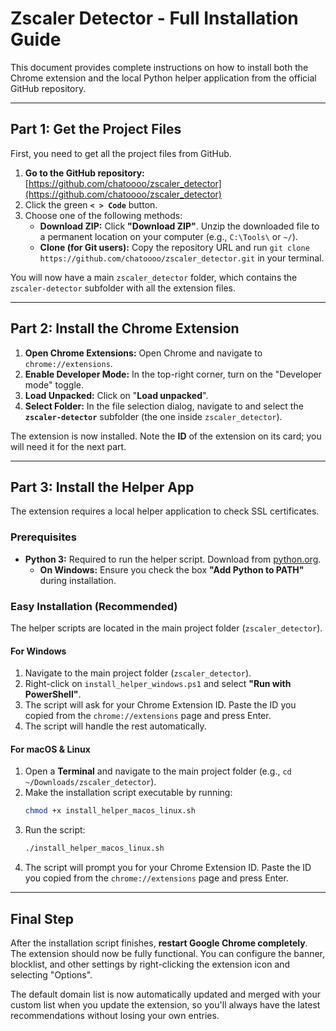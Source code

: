 # Zscaler Detector - Full Installation Guide

This document provides complete instructions on how to install both the Chrome extension and the local Python helper application from the official GitHub repository.

---

## Part 1: Get the Project Files

First, you need to get all the project files from GitHub.

1.  **Go to the GitHub repository:** [https://github.com/chatoooo/zscaler_detector](https://github.com/chatoooo/zscaler_detector)
2.  Click the green **`< > Code`** button.
3.  Choose one of the following methods:
    * **Download ZIP:** Click **"Download ZIP"**. Unzip the downloaded file to a permanent location on your computer (e.g., `C:\Tools\` or `~/`).
    * **Clone (for Git users):** Copy the repository URL and run `git clone https://github.com/chatoooo/zscaler_detector.git` in your terminal.

You will now have a main `zscaler_detector` folder, which contains the `zscaler-detector` subfolder with all the extension files.

---

## Part 2: Install the Chrome Extension

1.  **Open Chrome Extensions:** Open Chrome and navigate to `chrome://extensions`.
2.  **Enable Developer Mode:** In the top-right corner, turn on the "Developer mode" toggle.
3.  **Load Unpacked:** Click on "**Load unpacked**".
4.  **Select Folder:** In the file selection dialog, navigate to and select the **`zscaler-detector`** subfolder (the one inside `zscaler_detector`).

The extension is now installed. Note the **ID** of the extension on its card; you will need it for the next part.

---

## Part 3: Install the Helper App

The extension requires a local helper application to check SSL certificates.

### Prerequisites

- **Python 3:** Required to run the helper script. Download from [python.org](https://www.python.org/).
    - **On Windows:** Ensure you check the box **"Add Python to PATH"** during installation.

### Easy Installation (Recommended)

The helper scripts are located in the main project folder (`zscaler_detector`).

#### For Windows

1.  Navigate to the main project folder (`zscaler_detector`).
2.  Right-click on `install_helper_windows.ps1` and select **"Run with PowerShell"**.
3.  The script will ask for your Chrome Extension ID. Paste the ID you copied from the `chrome://extensions` page and press Enter.
4.  The script will handle the rest automatically.

#### For macOS & Linux

1.  Open a **Terminal** and navigate to the main project folder (e.g., `cd ~/Downloads/zscaler_detector`).
2.  Make the installation script executable by running:
    ```bash
    chmod +x install_helper_macos_linux.sh
    ```
3.  Run the script:
    ```bash
    ./install_helper_macos_linux.sh
    ```
4.  The script will prompt you for your Chrome Extension ID. Paste the ID you copied from the `chrome://extensions` page and press Enter.

---

## Final Step

After the installation script finishes, **restart Google Chrome completely**. The extension should now be fully functional. You can configure the banner, blocklist, and other settings by right-clicking the extension icon and selecting "Options".

The default domain list is now automatically updated and merged with your custom list when you update the extension, so you'll always have the latest recommendations without losing your own entries.
